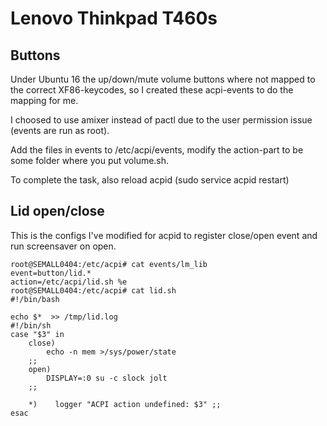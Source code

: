 # Lenovo Thinkpad T460s

## Buttons

Under Ubuntu 16 the up/down/mute volume buttons where not mapped to the correct XF86-keycodes, so I created these acpi-events to do the mapping for me.

I choosed to use amixer instead of pactl due to the user permission issue (events are run as root).

Add the files in events to /etc/acpi/events, modify the action-part to be some folder where you put volume.sh.

To complete the task, also reload acpid (sudo service acpid restart)

## Lid open/close

This is the configs I've modified for acpid to register close/open event and run screensaver on open.

```
root@SEMALL0404:/etc/acpi# cat events/lm_lib 
event=button/lid.*
action=/etc/acpi/lid.sh %e
root@SEMALL0404:/etc/acpi# cat lid.sh 
#!/bin/bash

echo $*  >> /tmp/lid.log
#!/bin/sh
case "$3" in
    close) 
		echo -n mem >/sys/power/state 
	;;
	open)
		DISPLAY=:0 su -c slock jolt
	;;

	*)    logger "ACPI action undefined: $3" ;;
esac

